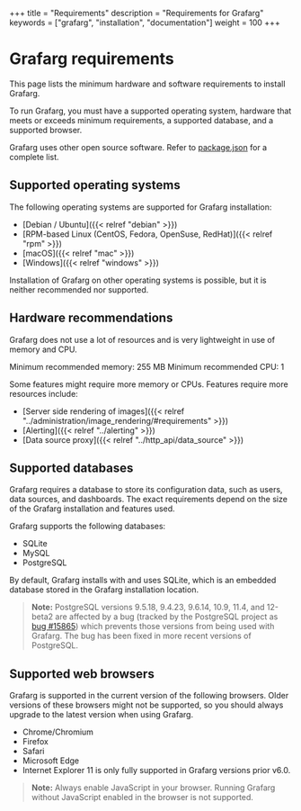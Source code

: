 +++
title = "Requirements"
description = "Requirements for Grafarg"
keywords = ["grafarg", "installation", "documentation"]
weight = 100
+++

# Grafarg requirements

This page lists the minimum hardware and software requirements to install Grafarg.

To run Grafarg, you must have a supported operating system, hardware that meets or exceeds minimum requirements, a supported database, and a supported browser.

Grafarg uses other open source software. Refer to [package.json](https://github.com/grafarg/grafarg/blob/master/package.json) for a complete list.

## Supported operating systems

The following operating systems are supported for Grafarg installation:

- [Debian / Ubuntu]({{< relref "debian" >}})
- [RPM-based Linux (CentOS, Fedora, OpenSuse, RedHat)]({{< relref "rpm" >}})
- [macOS]({{< relref "mac" >}})
- [Windows]({{< relref "windows" >}})

Installation of Grafarg on other operating systems is possible, but it is neither recommended nor supported.

## Hardware recommendations

Grafarg does not use a lot of resources and is very lightweight in use of memory and CPU.

Minimum recommended memory: 255 MB
Minimum recommended CPU: 1

Some features might require more memory or CPUs. Features require more resources include:

- [Server side rendering of images]({{< relref "../administration/image_rendering/#requirements" >}})
- [Alerting]({{< relref "../alerting" >}})
- [Data source proxy]({{< relref "../http_api/data_source" >}})

## Supported databases

Grafarg requires a database to store its configuration data, such as users, data sources, and dashboards. The exact requirements depend on the size of the Grafarg installation and features used.

Grafarg supports the following databases:

- SQLite
- MySQL
- PostgreSQL

By default, Grafarg installs with and uses SQLite, which is an embedded database stored in the Grafarg installation location.

> **Note:** PostgreSQL versions 9.5.18, 9.4.23, 9.6.14, 10.9, 11.4, and 12-beta2 are affected by a bug (tracked by the PostgreSQL project as [bug #15865](https://www.postgresql.org/message-id/flat/15865-17940eacc8f8b081%40postgresql.org)) which prevents those versions from being used with Grafarg. The bug has been fixed in more recent versions of PostgreSQL.

## Supported web browsers

Grafarg is supported in the current version of the following browsers. Older versions of these browsers might not be supported, so you should always upgrade to the latest version when using Grafarg.

- Chrome/Chromium
- Firefox
- Safari
- Microsoft Edge
- Internet Explorer 11 is only fully supported in Grafarg versions prior v6.0.

> **Note:** Always enable JavaScript in your browser. Running Grafarg without JavaScript enabled in the browser is not supported.

